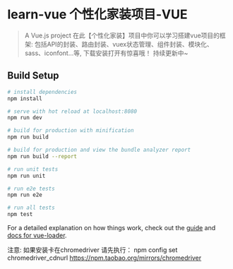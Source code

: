 # learn-vue 个性化家装项目-VUE

> A Vue.js project
在此【个性化家装】项目中你可以学习搭建vue项目的框架: 包括API的封装、路由封装、vuex状态管理、组件封装、模块化、sass、iconfont...等, 下载安装打开有惊喜哦！
持续更新中~
## Build Setup

``` bash
# install dependencies
npm install

# serve with hot reload at localhost:8080
npm run dev

# build for production with minification
npm run build

# build for production and view the bundle analyzer report
npm run build --report

# run unit tests
npm run unit

# run e2e tests
npm run e2e

# run all tests
npm test
```

For a detailed explanation on how things work, check out the [guide](http://vuejs-templates.github.io/webpack/) and [docs for vue-loader](http://vuejs.github.io/vue-loader).


注意: 如果安装卡在chromedriver
请先执行： npm config set chromedriver_cdnurl https://npm.taobao.org/mirrors/chromedriver
